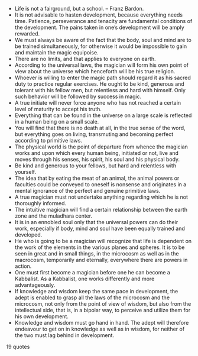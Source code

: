  - Life is not a fairground, but a school. – Franz Bardon.
 - It is not advisable to hasten development, because everything needs time. Patience, perseverance and tenacity are fundamental conditions of the development. The pains taken in one’s development will be amply rewarded.
 - We must always be aware of the fact that the body, soul and mind are to be trained simultaneously, for otherwise it would be impossible to gain and maintain the magic equipoise.
 - There are no limits, and that applies to everyone on earth.
 - According to the universal laws, the magician will form his own point of view about the universe which henceforth will be his true religion.
 - Whoever is willing to enter the magic path should regard it as his sacred duty to practice regular exercises. He ought to be kind, generous and tolerant with his fellow men, but relentless and hard with himself. Only such behavior will be followed by success in magic.
 - A true initiate will never force anyone who has not reached a certain level of maturity to accept his truth.
 - Everything that can be found in the universe on a large scale is reflected in a human being on a small scale.
 - You will find that there is no death at all, in the true sense of the word, but everything goes on living, transmuting and becoming perfect according to primitive laws.
 - The physical world is the point of departure from whence the magician works and upon which every human being, initiated or not, live and moves through his senses, his spirit, his soul and his physical body.
 - Be kind and generous to your fellows, but hard and relentless with yourself.
 - The idea that by eating the meat of an animal, the animal powers or faculties could be conveyed to oneself is nonsense and originates in a mental ignorance of the perfect and genuine primitive laws.
 - A true magician must not undertake anything regarding which he is not thoroughly informed.
 - The intuitive magician will find a certain relationship between the earth zone and the muladhara center.
 - It is in an ennobled soul only that the universal powers can do their work, especially if body, mind and soul have been equally trained and developed.
 - He who is going to be a magician will recognize that life is dependent on the work of the elements in the various planes and spheres. It is to be seen in great and in small things, in the microcosm as well as in the macrocosm, temporarily and eternally, everywhere there are powers in action.
 - One must first become a magician before one he can become a Kabbalist. As a Kabbalist, one works differently and more advantageously.
 - If knowledge and wisdom keep the same pace in development, the adept is enabled to grasp all the laws of the microcosm and the microcosm, not only from the point of view of wisdom, but also from the intellectual side, that is, in a bipolar way, to perceive and utilize them for his own development.
 - Knowledge and wisdom must go hand in hand. The adept will therefore endeavour to get on in knowledge as well as in wisdom, for neither of the two must lag behind in development.

19 quotes